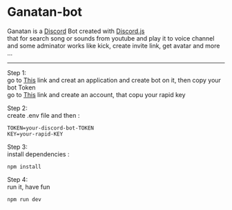 # Ganatan-bot

Ganatan is a [Discord](https://discord.com/) Bot created with [Discord.js](https://github.com/discordjs/discord.js) <br/>
that for search song or sounds from youtube and play it to voice channel <br/>
and some adminator works like kick, create invite link, get avatar and more ...

-----

Step 1: <br/>
go to [This](https://discord.com/developers/applications) link and creat an application and create bot on it, then copy your bot Token <br/>
go to [This](https://rapidapi.com/) link and create an account, that copu your rapid key <br/>

Step 2: <br/>
create .env file and then : <br/>
```
TOKEN=your-discord-bot-TOKEN
KEY=your-rapid-KEY
```

Step 3: <br/>
install dependencies : <br/>
```
npm install
```

Step 4: <br/>
run it, have fun <br/>
```
npm run dev
```
